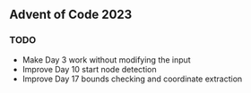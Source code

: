 ## Advent of Code 2023

### TODO
* Make Day 3 work without modifying the input
* Improve Day 10 start node detection
* Improve Day 17 bounds checking and coordinate extraction

